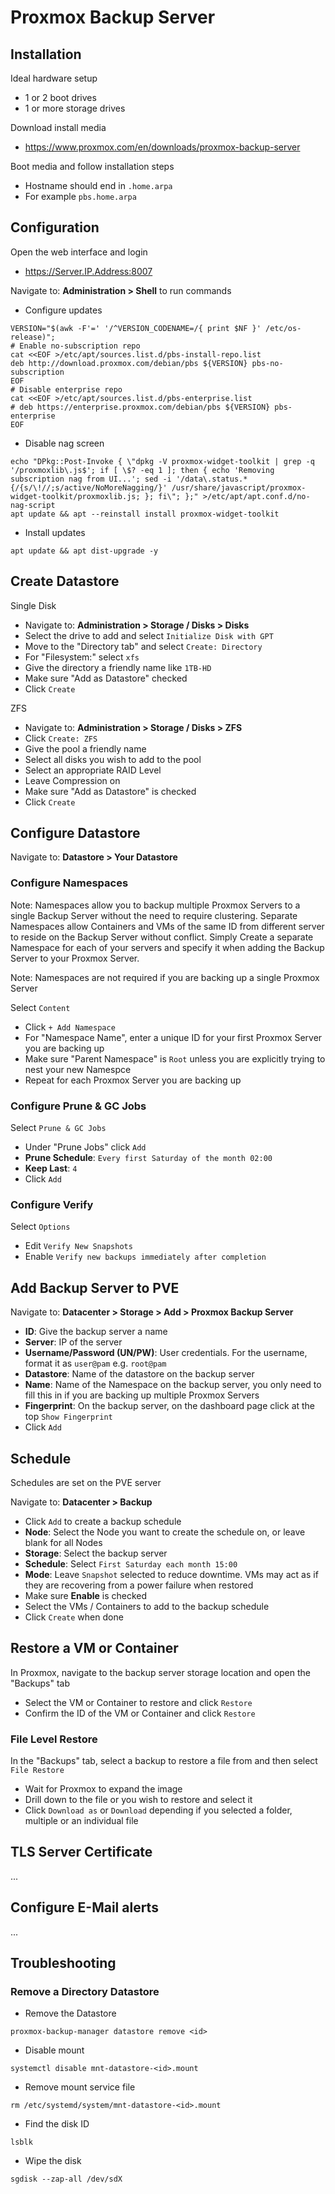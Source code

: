 # Proxmox Backup Server

## Installation
Ideal hardware setup

- 1 or 2 boot drives
- 1 or more storage drives

Download install media

- https://www.proxmox.com/en/downloads/proxmox-backup-server

Boot media and follow installation steps

- Hostname should end in `.home.arpa`
- For example `pbs.home.arpa`

## Configuration
Open the web interface and login

- https://Server.IP.Address:8007

Navigate to: **Administration > Shell** to run commands

- Configure updates
```
VERSION="$(awk -F'=' '/^VERSION_CODENAME=/{ print $NF }' /etc/os-release)";
# Enable no-subscription repo
cat <<EOF >/etc/apt/sources.list.d/pbs-install-repo.list
deb http://download.proxmox.com/debian/pbs ${VERSION} pbs-no-subscription
EOF
# Disable enterprise repo
cat <<EOF >/etc/apt/sources.list.d/pbs-enterprise.list
# deb https://enterprise.proxmox.com/debian/pbs ${VERSION} pbs-enterprise
EOF
```
- Disable nag screen
```
echo "DPkg::Post-Invoke { \"dpkg -V proxmox-widget-toolkit | grep -q '/proxmoxlib\.js$'; if [ \$? -eq 1 ]; then { echo 'Removing subscription nag from UI...'; sed -i '/data\.status.*{/{s/\!//;s/active/NoMoreNagging/}' /usr/share/javascript/proxmox-widget-toolkit/proxmoxlib.js; }; fi\"; };" >/etc/apt/apt.conf.d/no-nag-script
apt update && apt --reinstall install proxmox-widget-toolkit
```
- Install updates
```
apt update && apt dist-upgrade -y
```

## Create Datastore
Single Disk

- Navigate to: **Administration > Storage / Disks > Disks**
- Select the drive to add and select `Initialize Disk with GPT`
- Move to the "Directory tab" and select `Create: Directory`
- For "Filesystem:" select `xfs`
- Give the directory a friendly name like `1TB-HD`
- Make sure "Add as Datastore" checked
- Click `Create`

ZFS

- Navigate to: **Administration > Storage / Disks > ZFS**
- Click `Create: ZFS`
- Give the pool a friendly name
- Select all disks you wish to add to the pool
- Select an appropriate RAID Level
- Leave Compression on
- Make sure "Add as Datastore" is checked
- Click `Create`

## Configure Datastore
Navigate to: **Datastore > Your Datastore**

### Configure Namespaces
Note: Namespaces allow you to backup multiple Proxmox Servers to a single Backup Server without the need to require clustering. Separate Namespaces allow Containers and VMs of the same ID from different server to reside on the Backup Server without conflict. Simply Create a separate Namespace for each of your servers and specify it when adding the Backup Server to your Proxmox Server.

Note: Namespaces are not required if you are backing up a single Proxmox Server

Select `Content`

- Click `+ Add Namespace`
- For "Namespace Name", enter a unique ID for your first Proxmox Server you are backing up
- Make sure "Parent Namespace" is `Root` unless you are explicitly trying to nest your new Namespce
- Repeat for each Proxmox Server you are backing up

### Configure Prune & GC Jobs
Select `Prune & GC Jobs`

- Under "Prune Jobs" click `Add`
- **Prune Schedule**: `Every first Saturday of the month 02:00`
- **Keep Last**: `4`
- Click `Add`

### Configure Verify
Select `Options`

- Edit `Verify New Snapshots`
- Enable `Verify new backups immediately after completion`

## Add Backup Server to PVE
Navigate to: **Datacenter > Storage > Add > Proxmox Backup Server**

- **ID**: Give the backup server a name
- **Server**: IP of the server
- **Username/Password (UN/PW)**: User credentials. For the username, format it as `user@pam` e.g. `root@pam`
- **Datastore**: Name of the datastore on the backup server
- **Name**: Name of the Namespace on the backup server, you only need to fill this in if you are backing up multiple Proxmox Servers
- **Fingerprint**: On the backup server, on the dashboard page click at the top `Show Fingerprint`
- Click `Add`

## Schedule
Schedules are set on the PVE server

Navigate to: **Datacenter > Backup**

- Click `Add` to create a backup schedule
- **Node**: Select the Node you want to create the schedule on, or leave blank for all Nodes
- **Storage**: Select the backup server
- **Schedule**: Select `First Saturday each month 15:00`
- **Mode**: Leave `Snapshot` selected to reduce downtime. VMs may act as if they are recovering from a power failure when restored
- Make sure **Enable** is checked
- Select the VMs / Containers to add to the backup schedule
- Click `Create` when done

## Restore a VM or Container
In Proxmox, navigate to the backup server storage location and open the "Backups" tab

- Select the VM or Container to restore and click `Restore`
- Confirm the ID of the VM or Container and click `Restore`

### File Level Restore
In the "Backups" tab, select a backup to restore a file from and then select `File Restore`

- Wait for Proxmox to expand the image
- Drill down to the file or you wish to restore and select it
- Click `Download as` or `Download` depending if you selected a folder, multiple or an individual file

## TLS Server Certificate
...

## Configure E-Mail alerts
...

## Troubleshooting

### Remove a Directory Datastore
- Remove the Datastore
```
proxmox-backup-manager datastore remove <id>
```
- Disable mount
```
systemctl disable mnt-datastore-<id>.mount
```
- Remove mount service file
```
rm /etc/systemd/system/mnt-datastore-<id>.mount
```
- Find the disk ID
```
lsblk
```
- Wipe the disk
```
sgdisk --zap-all /dev/sdX
```
